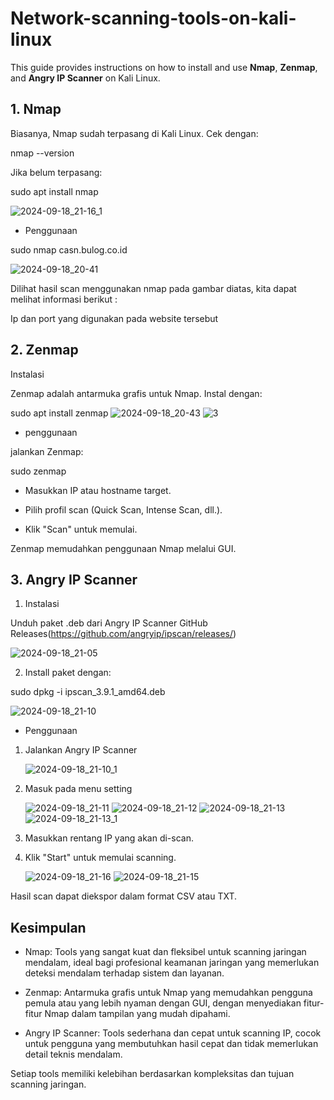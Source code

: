 # Network-scanning-tools-on-kali-linux

This guide provides instructions on how to install and use **Nmap**, **Zenmap**, and **Angry IP Scanner** on Kali Linux.

## 1. Nmap
Biasanya, Nmap sudah terpasang di Kali Linux. Cek dengan:

nmap --version

Jika belum terpasang:

sudo apt install nmap

![2024-09-18_21-16_1](https://github.com/user-attachments/assets/2ce06f15-a32d-4dbb-af45-79813f95d23a)

- Penggunaan

sudo nmap casn.bulog.co.id

![2024-09-18_20-41](https://github.com/user-attachments/assets/4e56c5c2-3d64-4a9c-af77-e522901e1a14)

Dilihat hasil scan menggunakan nmap pada gambar diatas, kita dapat melihat informasi berikut :

Ip dan port yang digunakan pada website tersebut

## 2. Zenmap
Instalasi

Zenmap adalah antarmuka grafis untuk Nmap. Instal dengan:

sudo apt install zenmap
![2024-09-18_20-43](https://github.com/user-attachments/assets/1559c5f5-2683-4055-ac3b-a63682a0b2ab)
![3](https://github.com/user-attachments/assets/bc3420a0-4f0f-4c16-a99d-d44d7ec10726)

- penggunaan
  
jalankan Zenmap:

sudo zenmap

- Masukkan IP atau hostname target.

- Pilih profil scan (Quick Scan, Intense Scan, dll.).

- Klik "Scan" untuk memulai.

Zenmap memudahkan penggunaan Nmap melalui GUI.

## 3. Angry IP Scanner

1. Instalasi

Unduh paket .deb dari Angry IP Scanner GitHub Releases(https://github.com/angryip/ipscan/releases/)

![2024-09-18_21-05](https://github.com/user-attachments/assets/45ecb92c-3200-496a-a74f-a389d4b9968a)

2. Install paket dengan:

sudo dpkg -i ipscan_3.9.1_amd64.deb

![2024-09-18_21-10](https://github.com/user-attachments/assets/0b3485f7-043b-4d30-adeb-94cfd6ad047e)

- Penggunaan

1. Jalankan Angry IP Scanner
   
   ![2024-09-18_21-10_1](https://github.com/user-attachments/assets/1364c471-4c03-4c70-af5e-098702d651b8)
   
2. Masuk pada menu setting
   
   ![2024-09-18_21-11](https://github.com/user-attachments/assets/89c25abf-0551-419d-b490-395c29df1c41)
![2024-09-18_21-12](https://github.com/user-attachments/assets/570595d5-9971-400d-bfc8-3a917bc8504d)
![2024-09-18_21-13](https://github.com/user-attachments/assets/9f1d63e8-d242-4472-b75d-a9be337873d7)
![2024-09-18_21-13_1](https://github.com/user-attachments/assets/0c1b6bf6-e108-44ad-85cb-a9ec8e0ae148)

3. Masukkan rentang IP yang akan di-scan.
 
4. Klik "Start" untuk memulai scanning.
   
   ![2024-09-18_21-16](https://github.com/user-attachments/assets/85ddcb3a-efb0-4121-91f4-8ab00f270597)
![2024-09-18_21-15](https://github.com/user-attachments/assets/fd124fc5-8a4f-4d51-92cb-940fd608aa06)

Hasil scan dapat diekspor dalam format CSV atau TXT.

## Kesimpulan
- Nmap: Tools yang sangat kuat dan fleksibel untuk scanning jaringan mendalam, ideal bagi profesional keamanan jaringan yang memerlukan deteksi mendalam terhadap sistem dan layanan.

- Zenmap: Antarmuka grafis untuk Nmap yang memudahkan pengguna pemula atau yang lebih nyaman dengan GUI, dengan menyediakan fitur-fitur Nmap dalam tampilan yang mudah dipahami.
  
- Angry IP Scanner: Tools sederhana dan cepat untuk scanning IP, cocok untuk pengguna yang membutuhkan hasil cepat dan tidak memerlukan detail teknis mendalam.

Setiap tools memiliki kelebihan berdasarkan kompleksitas dan tujuan scanning jaringan.
